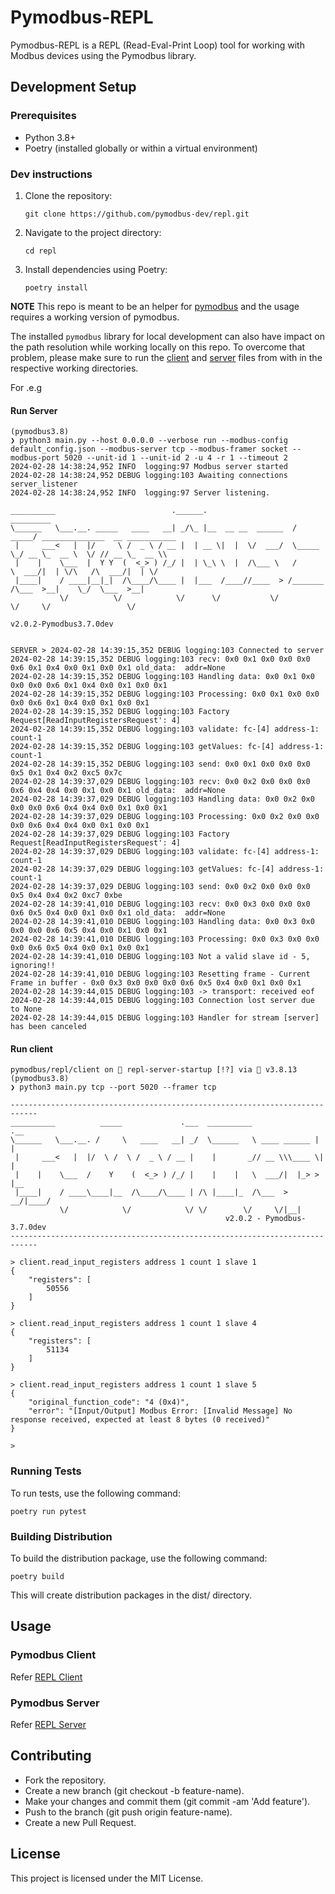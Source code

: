# Pymodbus-REPL

Pymodbus-REPL is a REPL (Read-Eval-Print Loop) tool for working with Modbus devices using the Pymodbus library.

## Development Setup

### Prerequisites

- Python 3.8+
- Poetry (installed globally or within a virtual environment)

### Dev instructions

1. Clone the repository:

   `git clone https://github.com/pymodbus-dev/repl.git`

2. Navigate to the project directory:

    `cd repl`

3. Install dependencies using Poetry: 

    `poetry install`

**NOTE** This repo is meant to be an helper for [pymodbus](https://github.com/pymodbus-dev/pymodbus) and the usage requires
a working version of pymodbus.

The installed `pymodbus` library for local development can also have impact on the path resolution while working locally on this repo.
To overcome that problem, please make sure to run the [client](./pymodbus/client/main.py) and [server](./pymodbus/server/main.py) files
from with in the respective working directories.

For .e.g

#### Run Server
```
(pymodbus3.8)
❯ python3 main.py --host 0.0.0.0 --verbose run --modbus-config default_config.json --modbus-server tcp --modbus-framer socket --modbus-port 5020 --unit-id 1 --unit-id 2 -u 4 -r 1 --timeout 2
2024-02-28 14:38:24,952 INFO  logging:97 Modbus server started
2024-02-28 14:38:24,952 DEBUG logging:103 Awaiting connections server_listener
2024-02-28 14:38:24,952 INFO  logging:97 Server listening.

__________                          .______.                    _________
\______   \___.__. _____   ____   __| _/\_ |__  __ __  ______  /   _____/ ______________  __ ___________
 |     ___<   |  |/     \ /  _ \ / __ |  | __ \|  |  \/  ___/  \_____  \_/ __ \_  __ \  \/ // __ \_  __ \\
 |    |    \___  |  Y Y  (  <_> ) /_/ |  | \_\ \  |  /\___ \   /        \  ___/|  | \/\   /\  ___/|  | \/
 |____|    / ____|__|_|  /\____/\____ |  |___  /____//____  > /_______  /\___  >__|    \_/  \___  >__|
           \/          \/            \/      \/           \/          \/     \/                 \/
                                                                                                v2.0.2-Pymodbus3.7.0dev


SERVER > 2024-02-28 14:39:15,352 DEBUG logging:103 Connected to server
2024-02-28 14:39:15,352 DEBUG logging:103 recv: 0x0 0x1 0x0 0x0 0x0 0x6 0x1 0x4 0x0 0x1 0x0 0x1 old_data:  addr=None
2024-02-28 14:39:15,352 DEBUG logging:103 Handling data: 0x0 0x1 0x0 0x0 0x0 0x6 0x1 0x4 0x0 0x1 0x0 0x1
2024-02-28 14:39:15,352 DEBUG logging:103 Processing: 0x0 0x1 0x0 0x0 0x0 0x6 0x1 0x4 0x0 0x1 0x0 0x1
2024-02-28 14:39:15,352 DEBUG logging:103 Factory Request[ReadInputRegistersRequest': 4]
2024-02-28 14:39:15,352 DEBUG logging:103 validate: fc-[4] address-1: count-1
2024-02-28 14:39:15,352 DEBUG logging:103 getValues: fc-[4] address-1: count-1
2024-02-28 14:39:15,352 DEBUG logging:103 send: 0x0 0x1 0x0 0x0 0x0 0x5 0x1 0x4 0x2 0xc5 0x7c
2024-02-28 14:39:37,029 DEBUG logging:103 recv: 0x0 0x2 0x0 0x0 0x0 0x6 0x4 0x4 0x0 0x1 0x0 0x1 old_data:  addr=None
2024-02-28 14:39:37,029 DEBUG logging:103 Handling data: 0x0 0x2 0x0 0x0 0x0 0x6 0x4 0x4 0x0 0x1 0x0 0x1
2024-02-28 14:39:37,029 DEBUG logging:103 Processing: 0x0 0x2 0x0 0x0 0x0 0x6 0x4 0x4 0x0 0x1 0x0 0x1
2024-02-28 14:39:37,029 DEBUG logging:103 Factory Request[ReadInputRegistersRequest': 4]
2024-02-28 14:39:37,029 DEBUG logging:103 validate: fc-[4] address-1: count-1
2024-02-28 14:39:37,029 DEBUG logging:103 getValues: fc-[4] address-1: count-1
2024-02-28 14:39:37,029 DEBUG logging:103 send: 0x0 0x2 0x0 0x0 0x0 0x5 0x4 0x4 0x2 0xc7 0xbe
2024-02-28 14:39:41,010 DEBUG logging:103 recv: 0x0 0x3 0x0 0x0 0x0 0x6 0x5 0x4 0x0 0x1 0x0 0x1 old_data:  addr=None
2024-02-28 14:39:41,010 DEBUG logging:103 Handling data: 0x0 0x3 0x0 0x0 0x0 0x6 0x5 0x4 0x0 0x1 0x0 0x1
2024-02-28 14:39:41,010 DEBUG logging:103 Processing: 0x0 0x3 0x0 0x0 0x0 0x6 0x5 0x4 0x0 0x1 0x0 0x1
2024-02-28 14:39:41,010 DEBUG logging:103 Not a valid slave id - 5, ignoring!!
2024-02-28 14:39:41,010 DEBUG logging:103 Resetting frame - Current Frame in buffer - 0x0 0x3 0x0 0x0 0x0 0x6 0x5 0x4 0x0 0x1 0x0 0x1
2024-02-28 14:39:44,015 DEBUG logging:103 -> transport: received eof
2024-02-28 14:39:44,015 DEBUG logging:103 Connection lost server due to None
2024-02-28 14:39:44,015 DEBUG logging:103 Handler for stream [server] has been canceled

```

#### Run client
```
pymodbus/repl/client on  repl-server-startup [!?] via 🐍 v3.8.13 (pymodbus3.8)
❯ python3 main.py tcp --port 5020 --framer tcp

----------------------------------------------------------------------------
__________          _____             .___  __________              .__
\______   \___.__. /     \   ____   __| _/  \______   \ ____ ______ |  |
 |     ___<   |  |/  \ /  \ /  _ \ / __ |    |       _// __ \\\____ \|  |
 |    |    \___  /    Y    (  <_> ) /_/ |    |    |   \  ___/|  |_> >  |__
 |____|    / ____\____|__  /\____/\____ | /\ |____|_  /\___  >   __/|____/
           \/            \/            \/ \/        \/     \/|__|
                                                v2.0.2 - Pymodbus-3.7.0dev
----------------------------------------------------------------------------

> client.read_input_registers address 1 count 1 slave 1
{
    "registers": [
        50556
    ]
}

> client.read_input_registers address 1 count 1 slave 4
{
    "registers": [
        51134
    ]
}

> client.read_input_registers address 1 count 1 slave 5
{
    "original_function_code": "4 (0x4)",
    "error": "[Input/Output] Modbus Error: [Invalid Message] No response received, expected at least 8 bytes (0 received)"
}

>

```


### Running Tests
To run tests, use the following command: 

`poetry run pytest`

### Building Distribution
To build the distribution package, use the following command: 

`poetry build`

This will create distribution packages in the dist/ directory.

## Usage

### Pymodbus Client
Refer [REPL Client](./pymodbus_repl/client/README.md)

### Pymodbus Server
Refer [REPL Server](./pymodbus_repl/server/README.md)

## Contributing
* Fork the repository.
* Create a new branch (git checkout -b feature-name).
* Make your changes and commit them (git commit -am 'Add feature').
* Push to the branch (git push origin feature-name).
* Create a new Pull Request.

## License
This project is licensed under the MIT License.